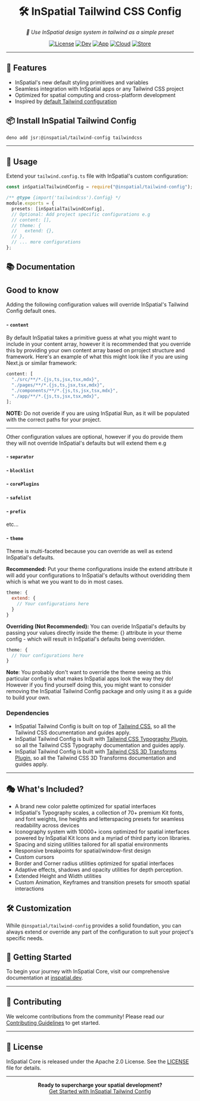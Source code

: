 <div align="center">
  <!-- <img src="https://your-image-url.com/inspatial-logo.png" alt="InSpatial Core Logo" width="200"/> -->

# 🛠️ InSpatial Tailwind CSS Config

_🎨 Use InSpatial design system in tailwind as a simple preset_

[![License](https://img.shields.io/badge/license-Apache%202.0-blue.svg)](https://opensource.org/licenses/Apache-2.0)
[![Dev](https://img.shields.io/badge/dev-inspatial.dev-brightgreen.svg)](https://www.inspatial.dev)
[![App](https://img.shields.io/badge/app-inspatial.app-purple.svg)](https://www.inspatial.app)
[![Cloud](https://img.shields.io/badge/cloud-inspatial.cloud-yellow.svg)](https://www.inspatial.cloud)
[![Store](https://img.shields.io/badge/store-inspatial.store-red.svg)](https://www.inspatial.store)

</div>

---

## 🚀 Features

- InSpatial's new default styling primitives and variables
- Seamless integration with InSpatial apps or any Tailwind CSS project
- Optimized for spatial computing and cross-platform development
- Inspired by [default Tailwind configuration](https://github.com/tailwindlabs/tailwindcss/blob/main/stubs/config.full.js)

## 📦 Install InSpatial Tailwind Config

```bash
deno add jsr:@inspatial/tailwind-config tailwindcss
```

---

## 🔧 Usage

Extend your `tailwind.config.ts` file with InSpatial's custom configuration:

```ts
const inSpatialTailwindConfig = require("@inspatial/tailwind-config");

/** @type {import('tailwindcss').Config} */
module.exports = {
  presets: [inSpatialTailwindConfig],
  // Optional: Add project specific configurations e.g
  // content: [],
  // theme: {
  //   extend: {},
  // },
  // ... more configurations
};
```

## 📚 Documentation

## Good to know

Adding the following configuration values will override InSpatial's Tailwind Config default ones.

#### - `content`

By default InSpatial takes a primitive guess at what you might want to include in your content array, however it is recommended that you override this by providing your own content array based on prroject structure and framework. Here's an example of what this might look like if you are using Next.js or similar framework:

```js
content: [
  "./src/**/*.{js,ts,jsx,tsx,mdx}",
  "./pages/**/*.{js,ts,jsx,tsx,mdx}",
  "./components/**/*.{js,ts,jsx,tsx,mdx}",
  "./app/**/*.{js,ts,jsx,tsx,mdx}",
];
```

**NOTE:** Do not overide if you are using InSpatial Run, as it will be populated with the correct paths for your project.

---

Other configuration values are optional, however if you do provide them they will not override InSpatial's defaults but will extend them e.g

#### - `separator`

#### - `blocklist`

#### - `corePlugins`

#### - `safelist`

#### - `prefix`

etc...

#### - `theme`

Theme is multi-faceted because you can override as well as extend InSpatial's defaults.


**Recommended:** Put your theme configurations inside the extend attribute it will add your configurations to InSpatial's defaults without overidding them which is what we you want to do in most cases.

```js
theme: {
  extend: {
    // Your configurations here
  }
}
```

**Overriding (Not Recommended):** You can overide InSpatial's defaults by passing your values directly inside the theme: {} attribute in your theme config - which will result in InSpatial's defaults being overridden.

```js
theme: {
  // Your configurations here
}
```

**Note**: You probably don't want to override the theme seeing as this particular config is what makes InSpatial apps look the way they do! However if you find yourself doing this, you might want to consider removing the InSpatial Tailwind Config package and only using it as a guide to build your own.

### Dependencies

- InSpatial Tailwind Config is built on top of [Tailwind CSS](https://tailwindcss.com/), so all the Tailwind CSS documentation and guides apply.
- InSpatial Tailwind Config is built with [Tailwind CSS Typography Plugin](https://github.com/tailwindcss/typography), so all the Tailwind CSS Typography documentation and guides apply.
- InSpatial Tailwind Config is built with [Tailwind CSS 3D Transforms Plugin](https://github.com/XPD-Kasun/tailwind-3dtransform-plugin), so all the Tailwind CSS 3D Transforms documentation and guides apply.

---

## 🎭 What's Included?

- A brand new color palette optimized for spatial interfaces
- InSpatial's Typography scales, a collection of 70+ premium Kit fonts, and font weights, line heights and letterspacing presets for seamless readability across devices
- Iconography system with 10000+ icons optimized for spatial interfaces powered by InSpatial Kit Icons and a myriad of third party icon libraries.
- Spacing and sizing utilities tailored for all spatial environments
- Responsive breakpoints for spatial/window-first design
- Custom cursors
- Border and Corner radius utilities optimized for spatial interfaces
- Adaptive effects, shadows and opacity utilities for depth perception.
- Extended Height and Width utilities
- Custom Animation, Keyframes and transition presets for smooth spatial interactions

## 🛠 Customization

While `@inspatial/tailwind-config` provides a solid foundation, you can always extend or override any part of the configuration to suit your project's specific needs.

## 🚀 Getting Started

To begin your journey with InSpatial Core, visit our comprehensive documentation at [inspatial.dev](https://www.inspatial.dev).

---

## 🤝 Contributing

We welcome contributions from the community! Please read our [Contributing Guidelines](CONTRIBUTING.md) to get started.


---

## 📄 License

InSpatial Core is released under the Apache 2.0 License. See the [LICENSE](LICENSE) file for details.

---

<div align="center">
  <strong>Ready to supercharge your spatial development?</strong>
  <br>
  <a href="https://www.inspatial.dev">Get Started with InSpatial Tailwind Config</a>
</div>
